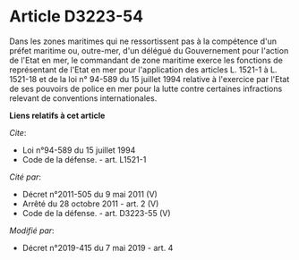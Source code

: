# Article D3223-54

Dans les zones maritimes qui ne ressortissent pas à la compétence d'un préfet maritime ou, outre-mer, d'un délégué du
Gouvernement pour l'action de l'Etat en mer, le commandant de zone maritime exerce les fonctions de représentant de l'Etat en
mer pour l'application des articles L. 1521-1 à L. 1521-18 et de la loi n° 94-589 du 15 juillet 1994 relative à l'exercice
par l'Etat de ses pouvoirs de police en mer pour la lutte contre certaines infractions relevant de conventions
internationales.

**Liens relatifs à cet article**

_Cite_:

  - Loi n°94-589 du 15 juillet 1994
  - Code de la défense. - art. L1521-1

_Cité par_:

  - Décret n°2011-505 du 9 mai 2011 (V)
  - Arrêté du 28 octobre 2011 - art. 2 (V)
  - Code de la défense. - art. D3223-55 (V)

_Modifié par_:

  - Décret n°2019-415 du 7 mai 2019 - art. 4
